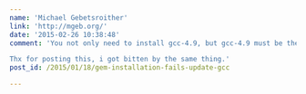```yaml
---
name: 'Michael Gebetsroither'
link: 'http://mgeb.org/'
date: '2015-02-26 10:38:48'
comment: 'You not only need to install gcc-4.9, but gcc-4.9 must be the default, eg. you also need to install package gcc in version 4.9.

Thx for posting this, i got bitten by the same thing.'
post_id: /2015/01/18/gem-installation-fails-update-gcc

---
```



